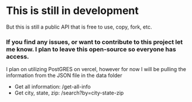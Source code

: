 <h1>This is still in development</h1>
<p>But this is still a public API that is free to use, copy, fork, etc.</p>

<h3>If you find any issues, or want to contribute to this project let me know. I plan to leave this open-source so everyone has access.</h3>
<p>I plan on utilizing PostGRES on vercel, however for now I will be pulling the information from the JSON file in the data folder</p>

<ul>
    <li>Get all information: /get-all-info</li>
    <li>Get city, state, zip: /search?by=city-state-zip</li>
</ul>